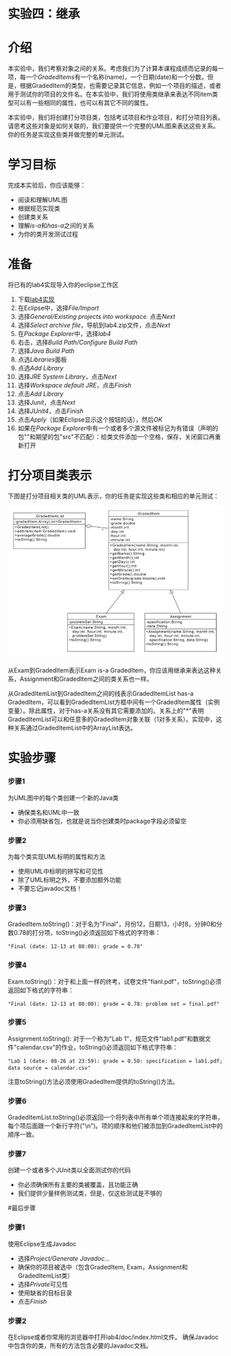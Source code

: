 实验四：继承
======

# 介绍
本实验中，我们考察对象之间的关系。考虑我们为了计算本课程成绩而记录的每一项，每一个*GradedItems*有一个名称(name)，一个日期(date)和一个分数。但是，根据GradedItem的类型，也需要记录其它信息，例如一个项目的描述，或者用于测试你的项目的文件名。在本实验中，我们将使用类继承来表达不同item类型可以有一些相同的属性，也可以有其它不同的属性。

本实验中，我们将创建打分项目类，包括考试项目和作业项目，和打分项目列表。请思考这些对象是如何关联的，我们要提供一个完整的UML图来表达这些关系。你的任务是实现这些类并做完整的单元测试。

# 学习目标
完成本实验后，你应该能够：
- 阅读和理解UML图
- 根据规范实现类
- 创建类关系
- 理解*is-a*和*has-a*之间的关系
- 为你的类开发测试过程

# 准备

将已有的lab4实现导入你的eclipse工作区
1. 下载[lab4实现](https://github.com/ppdai/intermediate_java_training/tree/master/labs/lab04/lab4.zip)
2. 在Eclipse中，选择*File/Import*
3. 选择*General/Existing projects into workspace.* 点击*Next*
4. 选择*Select archive file*，导航到lab4.zip文件，点击*Next*
5. 在*Package Explorer*中，选择*lab4*
6. 右击，选择*Build Path/Configure Build Path*
7. 选择*Java Build Path*
8. 点选*Libraries*面板
9. 点选*Add Library*
10. 选择*JRE System Library*，点击*Next*
11. 选择*Workspace default JRE*，点击*Finish*
12. 点击*Add Library*
13. 选择*Junit*，点击*Next*
14. 选择*JUnit4*，点击*Finish*
15. 点击*Apply*（如果Eclipse显示这个按钮的话），然后*OK*
16. 如果在*Package Explorer*中有一个或者多个源文件被标记为有错误（声明的包""和期望的包"src"不匹配）：给类文件添加一个空格，保存，关闭窗口再重新打开

# 打分项目类表示

下图是打分项目相关类的UML表示，你的任务是实现这些类和相应的单元测试：

![graded items uml](images\graded_items_uml.png)

从Exam到GradedItem表示Exam is-a GradedItem，你应该用继承来表达这种关系，Assignment和GradedItem之间的类关系也一样。

从GradedItemList到GradedItem之间的线表示GradedItemList has-a GradedItem，可以看到GradedItemList方框中间有一个GradedItem属性（实例变量）。除此属性，对于has-a关系没有其它需要添加的。关系上的"*"表明GradedItemList可以和任意多的GradedItem对象关联（1对多关系）。实现中，这种关系通过GradedItemList中的ArrayList<GradedItem>表达。

# 实验步骤

### 步骤1
为UML图中的每个类创建一个新的Java类
- 确保类名和UML中一致
- 你必须用缺省包，也就是说当你创建类时package字段必须留空

### 步骤2
为每个类实现UML标明的属性和方法
- 使用UML中标明的拼写和可见性
- 除了UML标明之外，不要添加额外功能
- 不要忘记javadoc文档！

### 步骤3
GradedItem.toString()：对于名为"Final"，月份12，日期13，小时8，分钟0和分数0.78的打分项，toString()必须返回如下格式的字符串：

```
"Final (date: 12-13 at 08:00): grade = 0.78"
```

### 步骤4
Exam.toString()：对于和上面一样的终考，试卷文件"fianl.pdf"，toString()必须返回如下格式的字符串：

```
"Final (date: 12-13 at 08:00): grade = 0.78: problem set = final.pdf"
```

### 步骤5
Assignment.toString(): 对于一个称为"Lab 1"，规范文件"lab1.pdf"和数据文件"calendar.csv"的作业，toString()必须返回如下格式字符串：

```
"Lab 1 (date: 08-26 at 23:59): grade = 0.50: specification = lab1.pdf; data source = calendar.csv"
```

注意toString()方法必须使用GradedItem提供的toString()方法。

### 步骤6
GradedItemList.toString()必须返回一个将列表中所有单个项连接起来的字符串，每个项后面跟一个新行字符("\n")。项的顺序和他们被添加到GradedItemList中的顺序一致。

### 步骤7
创建一个或者多个JUnit类以全面测试你的代码
- 你必须确保所有主要的类被覆盖，且功能正确
- 我们提供少量样例测试类，但是，仅这些测试是不够的

#最后步骤

### 步骤1
使用Eclipse生成Javadoc
- 选择*Project/Generate Javadoc...*
- 确保你的项目被选中（包含GradedItem, Exam，Assignment和GradedItemList类）
- 选择*Private*可见性
- 使用缺省的目标目录
- 点击*Finish*


### 步骤2
在Eclipse或者你常用的浏览器中打开lab4/doc/index.html文件。 确保Javadoc中包含你的类，所有的方法包含必要的Javadoc文档。




